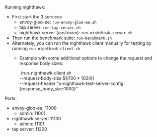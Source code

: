 Running nighthawk:

* First start the 3 services
    * envoy-gloo-ee: `run-envoy-gloo-ee.sh`
    * tap server: `run-tap-server.sh`
    * nighthawk server (upstream): `run-nighthawk-server.sh`
* Then run the benchmark suite: `run-benchmark.sh`
* Alternately, you can run the nighthawk client manually for testing by running `run-nighthawk-client.sh`
    * Example with some additional options to change the request and response body sizes:

      ./run-nighthawk-client.sh \
          --request-body-size $((100 * 1024)) \
          --request-header "x-nighthawk-test-server-config:{response_body_size:1000}"

Ports:

* envoy-gloo-ee: 11000
    * admin: 11001
* nighthawk server: 11100
    * admin: 11101
* tap server: 11200
